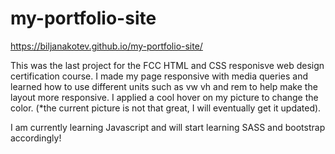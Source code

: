 # my-portfolio-site


https://biljanakotev.github.io/my-portfolio-site/

This was the last project for the FCC HTML and CSS responisve web design certification course. I made my page responsive with media queries and learned how to use different units such as vw vh and rem to help make the layout more responsive. I applied a cool hover on my picture to change the color.
(*the current picture is not that great, I will eventually get it updated). 

I am currently learning Javascript and will start learning SASS and bootstrap accordingly!
